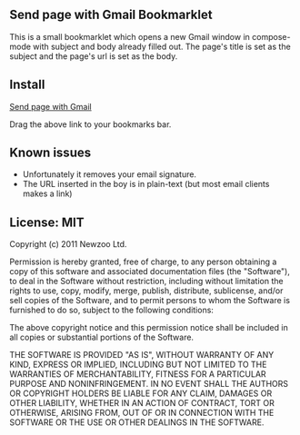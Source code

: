 ## Send page with Gmail Bookmarklet

This is a small bookmarklet which opens a new Gmail window in compose-mode with subject
and body already filled out. The page's title is set as the subject and the page's url
is set as the body.

## Install

[Send page with Gmail][1]

Drag the above link to your bookmarks bar.

## Known issues

* Unfortunately it removes your email signature.
* The URL inserted in the boy is in plain-text (but most email clients makes a link)

## License: MIT

Copyright (c) 2011 Newzoo Ltd.

Permission is hereby granted, free of charge, to any person obtaining a copy of this
software and associated documentation files (the "Software"), to deal in the Software
without restriction, including without limitation the rights to use, copy, modify, merge,
publish, distribute, sublicense, and/or sell copies of the Software, and to permit persons
to whom the Software is furnished to do so, subject to the following conditions:

The above copyright notice and this permission notice shall be included in all copies or
substantial portions of the Software.

THE SOFTWARE IS PROVIDED "AS IS", WITHOUT WARRANTY OF ANY KIND, EXPRESS OR IMPLIED,
INCLUDING BUT NOT LIMITED TO THE WARRANTIES OF MERCHANTABILITY, FITNESS FOR A PARTICULAR
PURPOSE AND NONINFRINGEMENT. IN NO EVENT SHALL THE AUTHORS OR COPYRIGHT HOLDERS BE LIABLE
FOR ANY CLAIM, DAMAGES OR OTHER LIABILITY, WHETHER IN AN ACTION OF CONTRACT, TORT OR
OTHERWISE, ARISING FROM, OUT OF OR IN CONNECTION WITH THE SOFTWARE OR THE USE OR OTHER
DEALINGS IN THE SOFTWARE.

  [1]: javascript:window.open('http://mail.google.com/mail/?view=cm&ui=2&tf=0&fs=1&su='+escape(document.title)+'&body='+escape(location.href),'gmail','height=480,width=640');
